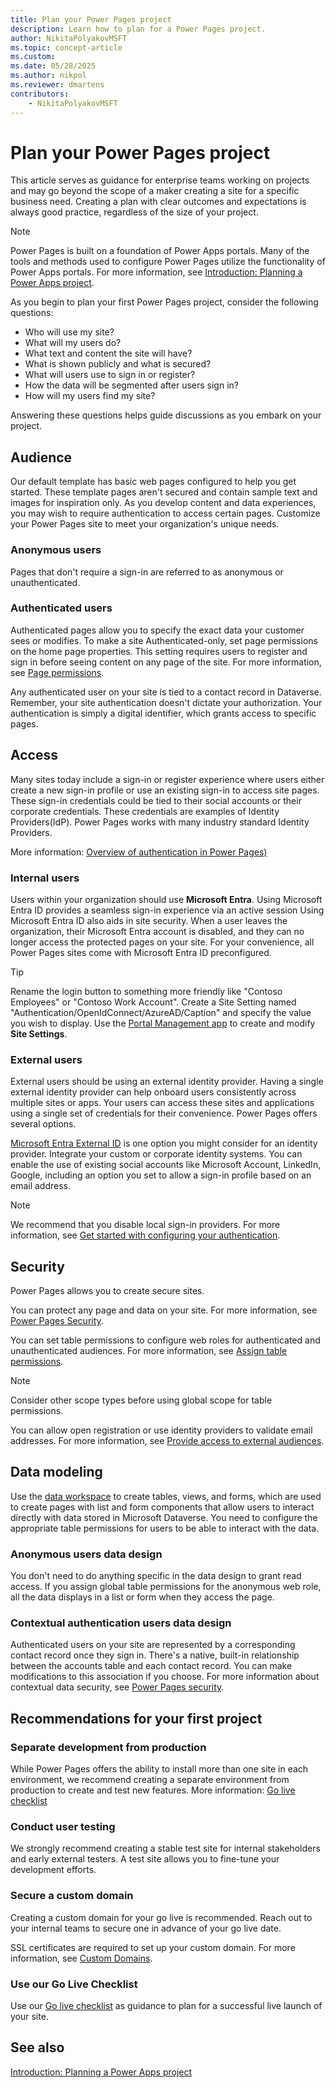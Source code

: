 ```yaml
---
title: Plan your Power Pages project
description: Learn how to plan for a Power Pages project.
author: NikitaPolyakovMSFT
ms.topic: concept-article
ms.custom: 
ms.date: 05/28/2025
ms.author: nikpol
ms.reviewer: dmartens
contributors:
    - NikitaPolyakovMSFT
---
```


# Plan your Power Pages project

This article serves as guidance for enterprise teams working on projects and may go beyond the scope of a maker creating a site for a specific business need. Creating a plan with clear outcomes and expectations is always good practice, regardless of the size of your project.

> [!NOTE]
> Power Pages is built on a foundation of Power Apps portals. Many of the tools and methods used to configure Power Pages utilize the functionality of Power Apps portals. For more information, see [Introduction: Planning a Power Apps project](/power-apps/guidance/planning/introduction).

As you begin to plan your first Power Pages project, consider the following questions:

- Who will use my site?
- What will my users do?
- What text and content the site will have?
- What is shown publicly and what is secured?
- What will users use to sign in or register?
- How the data will be segmented after users sign in?
- How will my users find my site?

Answering these questions helps guide discussions as you embark on your project. 

## Audience

Our default template has basic web pages configured to help you get started. These template pages aren't secured and contain sample text and images for inspiration only. As you develop content and data experiences, you may wish to require authentication to access certain pages. Customize your Power Pages site to meet your organization's unique needs.

### Anonymous users
Pages that don't require a sign-in are referred to as anonymous or unauthenticated. 

### Authenticated users
Authenticated pages allow you to specify the exact data your customer sees or modifies. To make a site Authenticated-only, set page permissions on the home page properties. This setting requires users to register and sign in before seeing content on any page of the site. For more information, see [Page permissions](../security/page-security.md). 

Any authenticated user on your site is tied to a contact record in Dataverse. Remember, your site authentication doesn't dictate your authorization. Your authentication is simply a digital identifier, which grants access to specific pages.

## Access 

Many sites today include a sign-in or register experience where users either create a new sign-in profile or use an existing sign-in to access site pages. These sign-in credentials could be tied to their social accounts or their corporate credentials. These credentials are examples of Identity Providers(IdP). Power Pages works with many industry standard Identity Providers. 

More information: [Overview of authentication in Power Pages)](../security/authentication/configure-site.md)

### Internal users

Users within your organization should use **Microsoft Entra**. Using Microsoft Entra ID provides a seamless sign-in experience via an active session  Using Microsoft Entra ID also aids in site security. When a user leaves the organization, their Microsoft Entra account is disabled, and they can no longer access the protected pages on your site. For your convenience, all Power Pages sites come with Microsoft Entra ID preconfigured.

> [!TIP] 
> Rename the login button to something more friendly like "Contoso Employees" or "Contoso Work Account". Create a Site Setting named "Authentication/OpenIdConnect/AzureAD/Caption" and specify the value you wish to display. Use the [Portal Management app](portal-management-app.md) to create and modify **Site Settings**.

### External users

External users should be using an external identity provider. Having a single external identity provider can help onboard users consistently across multiple sites or apps. Your users can access these sites and applications using a single set of credentials for their convenience. Power Pages offers several options.

[Microsoft Entra External ID](/entra/external-id/external-identities-overview) is one option you might consider for an identity provider. Integrate your custom or corporate identity systems. You can enable the use of existing social accounts like Microsoft Account, LinkedIn, Google, including an option you set to allow a sign-in profile based on an email address.

> [!NOTE] 
> We recommend that you disable local sign-in providers.  For more information, see [Get started with configuring your authentication](/power-apps/maker/portals/configure/use-simplified-authentication-configuration#add-configure-or-delete-an-identity-provider).

## Security

Power Pages allows you to create secure sites.

You can protect any page and data on your site. For more information, see [Power Pages Security](../security/power-pages-security.md).

You can set table permissions to configure web roles for authenticated and unauthenticated audiences. For more information, see [Assign table permissions](../security/assign-table-permissions.md).

> [!NOTE]
> Consider other scope types before using global scope for table permissions.

You can allow open registration or use identity providers to validate email addresses. For more information, see [Provide access to external audiences](../security/external-access.md).

## Data modeling

Use the [data workspace](../getting-started/use-data-workspace.md) to create tables, views, and forms, which are used to create pages with list and form components that allow users to interact directly with data stored in Microsoft Dataverse. You need to configure the appropriate table permissions for users to be able to interact with the data. 

### Anonymous users data design

You don't need to do anything specific in the data design to grant read access. If you assign global table permissions for the anonymous web role, all the data displays in a list or form when they access the page.

### Contextual authentication users data design

Authenticated users on your site are represented by a corresponding contact record once they sign in. There's a native, built-in relationship between the accounts table and each contact record. You can make modifications to this association if you choose. For more information about contextual data security, see [Power Pages security](../security/power-pages-security.md).

## Recommendations for your first project

### Separate development from production

While Power Pages offers the ability to install more than one site in each environment, we recommend creating a separate environment from production to create and test new features. More information: [Go live checklist](../go-live/checklist.md)

### Conduct user testing

We strongly recommend creating a stable test site for internal stakeholders and early external testers. A test site allows you to fine-tune your development efforts.  

### Secure a custom domain

Creating a custom domain for your go live is recommended. Reach out to your internal teams to secure one in advance of your go live date.

SSL certificates are required to set up your custom domain. For more information, see [Custom Domains](/power-apps/maker/portals/admin/add-custom-domain).

### Use our Go Live Checklist

Use our [Go live checklist](../go-live/checklist.md) as guidance to plan for a successful live launch of your site.  

## See also
[Introduction: Planning a Power Apps project](/power-apps/guidance/planning/introduction)

